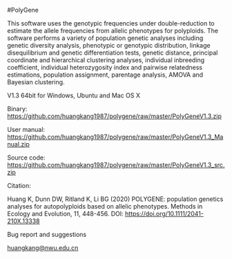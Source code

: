 #PolyGene

This software uses the genotypic frequencies under double-reduction to estimate the allele frequencies from allelic phenotypes for polyploids. The software performs a variety of population genetic analyses including genetic diversity analysis, phenotypic or genotypic distribution, linkage disequilibrium and genetic differentiation tests, genetic distance, principal coordinate and hierarchical clustering analyses, individual inbreeding coefficient, individual heterozygosity index and pairwise relatedness estimations, population assignment, parentage analysis, AMOVA and Bayesian clustering.


V1.3 64bit for Windows, Ubuntu and Mac OS X

Binary: https://github.com/huangkang1987/polygene/raw/master/PolyGeneV1.3.zip

User manual: https://github.com/huangkang1987/polygene/raw/master/PolyGeneV1.3_Manual.zip

Source code: https://github.com/huangkang1987/polygene/raw/master/PolyGeneV1.3_src.zip


Citation:

Huang K, Dunn DW, Ritland K, Li BG (2020) POLYGENE: population genetics analyses for autopolyploids based on allelic phenotypes. Methods in Ecology and Evolution, 11, 448-456. DOI: https://doi.org/10.1111/2041-210X.13338


Bug report and suggestions

huangkang@nwu.edu.cn
